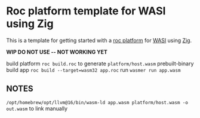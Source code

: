 # Roc platform template for WASI using Zig

This is a template for getting started with a [roc platform](https://www.roc-lang.org/platforms) for [WASI](https://github.com/WebAssembly/WASI) using [Zig](https://ziglang.org).

**WIP DO NOT USE -- NOT WORKING YET**

build platform `roc build.roc` to generate `platform/host.wasm` prebuilt-binary
build app `roc build --target=wasm32 app.roc`
run `wasmer run app.wasm`

## NOTES

`/opt/homebrew/opt/llvm@16/bin/wasm-ld app.wasm platform/host.wasm -o out.wasm` to link manually
